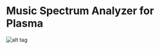 # Music Spectrum Analyzer for Plasma

![alt tag](https://github.com/apachelogger/plasma-analyzer/blob/master/data/preview.gif)
